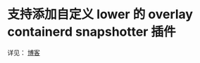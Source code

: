 # 支持添加自定义 lower 的 overlay containerd snapshotter 插件

详见： [博客](https://www.rectcircle.cn/posts/containerd-5-custom-snapshotter/)
